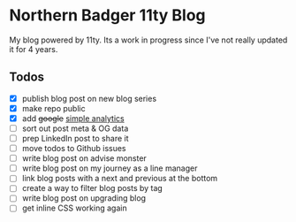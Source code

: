 # Northern Badger 11ty Blog

My blog powered by 11ty. Its a work in progress since I've not really updated it for 4 years.

## Todos

- [x] publish blog post on new blog series
- [x] make repo public
- [x] add ~~google~~ [simple analytics](https://www.simpleanalytics.com/)
- [ ] sort out post meta & OG data
- [ ] prep LinkedIn post to share it
- [ ] move todos to Github issues
- [ ] write blog post on advise monster
- [ ] write blog post on my journey as a line manager
- [ ] link blog posts with a next and previous at the bottom
- [ ] create a way to filter blog posts by tag
- [ ] write blog post on upgrading blog
- [ ] get inline CSS working again

